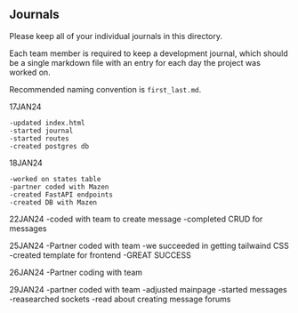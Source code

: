 ## Journals

Please keep all of your individual journals in this directory.

Each team member is required to keep a development journal, which should be a single markdown file with an entry for each day the project was worked on.

Recommended naming convention is `first_last.md`.

17JAN24

    -updated index.html
    -started journal
    -started routes 
    -created postgres db

18JAN24

    -worked on states table
    -partner coded with Mazen
    -created FastAPI endpoints
    -created DB with Mazen

22JAN24
    -coded with team to create message
    -completed CRUD for messages

25JAN24
    -Partner coded with team
    -we succeeded in getting tailwaind CSS 
    -created template for frontend
    -GREAT SUCCESS

26JAN24
    -Partner coding with team

29JAN24
    -partner coded with team
    -adjusted mainpage
    -started messages
    -reasearched sockets
    -read about creating message forums
